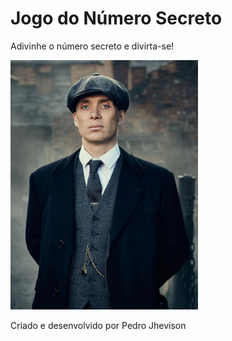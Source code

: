 <!DOCTYPE html>
<html lang="pt-br">
<head>
    <meta charset="UTF-8">
    <meta name="viewport" content="width=device-width, initial-scale=1.0">
    <title>Jogo do Número Secreto</title>
</head>
<body>
    <div class="container">
        <h1>Jogo do Número Secreto</h1>
        <p>Adivinhe o número secreto e divirta-se!</p>
        <img src="https://github.com/pJhevison/numero_secreto/blob/main/teste%20peaky%20blienders.png?raw=true" alt="Peaky Blinders" width="300"/>      
        <p>Criado e desenvolvido por Pedro Jhevison</p>
    </div>
</body>
</html>
